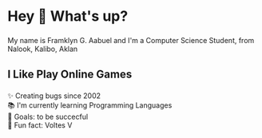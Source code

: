 <h1 align="left">Hey 👋 What's up?</h1>

###

<p align="left">My name is Framklyn G. Aabuel and I'm a Computer Science Student, from Nalook, Kalibo, Aklan</p>

###

<h2 align="left">I Like Play Online Games</h2>

###

<p align="left">✨ Creating bugs since 2002 <br>📚 I'm currently learning Programming Languages<br>🎯 Goals: to be succecful<br>🎲 Fun fact: Voltes V</p>

###
